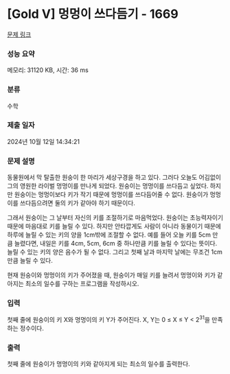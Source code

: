 # [Gold V] 멍멍이 쓰다듬기 - 1669 

[문제 링크](https://www.acmicpc.net/problem/1669) 

### 성능 요약

메모리: 31120 KB, 시간: 36 ms

### 분류

수학

### 제출 일자

2024년 10월 12일 14:34:21

### 문제 설명

<p>동물원에서 막 탈출한 원숭이 한 마리가 세상구경을 하고 있다. 그러다 오늘도 어김없이 그의 영원한 라이벌 멍멍이를 만나게 되었다. 원숭이는 멍멍이를 쓰다듬고 싶었다. 하지만 원숭이는 멍멍이보다 키가 작기 때문에 멍멍이를 쓰다듬어줄 수 없다. 원숭이가 멍멍이를 쓰다듬으려면 둘의 키가 같아야 하기 때문이다.</p>

<p>그래서 원숭이는 그 날부터 자신의 키를 조절하기로 마음먹었다. 원숭이는 초능력자이기 때문에 마음대로 키를 늘릴 수 있다. 하지만 안타깝게도 사람이 아니라 동물이기 때문에 하루에 늘릴 수 있는 키의 양을 1cm밖에 조절할 수 없다. 예를 들어 오늘 키를 5cm 만큼 늘렸다면, 내일은 키를 4cm, 5cm, 6cm 중 하나만큼 키를 늘릴 수 있다는 뜻이다. 늘릴 수 있는 키의 양은 음수가 될 수 없다. 그리고 첫째 날과 마지막 날에는 무조건 1cm 만큼 늘릴 수 있다.</p>

<p>현재 원숭이와 멍멍이의 키가 주어졌을 때, 원숭이가 매일 키를 늘려서 멍멍이와 키가 같아지는 최소의 일수를 구하는 프로그램을 작성하시오.</p>

### 입력 

 <p>첫째 줄에 원숭이의 키 X와 멍멍이의 키 Y가 주어진다. X, Y는 0 ≤ X ≤ Y < 2<sup>31</sup>을 만족하는 정수이다.</p>

### 출력 

 <p>첫째 줄에 원숭이가 멍멍이의 키와 같아지게 되는 최소의 일수를 출력한다.</p>

